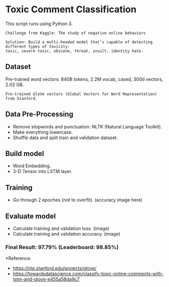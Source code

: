# Toxic Comment Classification
This script runs using Python 3. 

```
Challenge from Kaggle: The study of negative online behaviors
```

```
Solution: Build a multi-headed model that’s capable of detecting different types of toxicity: 
toxic, severe toxic, obscene, threat, insult, identity hate. 
```


## Dataset
Pre-trained word vectors: 840B tokens, 2.2M vocab, cased, 300d vectors, 2.03 GB.

```
Pre-trained GloVe vectors (Global Vectors for Word Representation) from Stanford. 
```

## Data Pre-Processing
- Remove stopwords and punctuation: NLTK (Natural Language Toolkit).
- Make everything lowercase.
- Shuffle data and split train and validation dataset.

## Build model
- Word Embedding.
- 3-D Tensor into LSTM layer.

## Training
- Go through 2 epoches (not to overfit).
(accuracy image here)

## Evaluate model
- Calculate training and validation loss.
(image)
- Calculate training and validation accuracy.
(image)

### Final Result: 97.79% (Leaderboard: 98.85%)


*Reference: 
- https://nlp.stanford.edu/projects/glove/
- https://towardsdatascience.com/classify-toxic-online-comments-with-lstm-and-glove-e455a58da9c7
